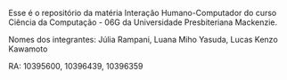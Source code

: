 Esse é o repositório da matéria Interação Humano-Computador do curso Ciência da Computação - 06G da Universidade Presbiteriana Mackenzie.

Nomes dos integrantes: Júlia Rampani, Luana Miho Yasuda, Lucas Kenzo Kawamoto

RA: 10395600, 10396439, 10396359
